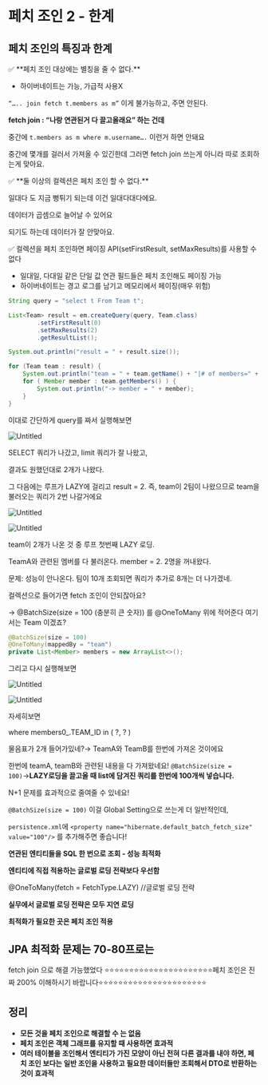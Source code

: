 # 페치 조인 2 - 한계

## 페치 조인의 특징과 한계

<aside>
✅ **페치 조인 대상에는 별칭을 줄 수 없다.**

</aside>

- 하이버네이트는 가능, 가급적 사용X

`“….. join fetch t.members as m”` 이게 불가능하고, 주면 안된다.

**fetch join : “나랑 연관된거 다 끌고올래요” 하는 건데**

중간에 `t.members as m where m.username….` 이런거 하면 안돼요

중간에 몇개를 걸러서 가져올 수 있긴한데 그러면 fetch join 쓰는게 아니라
따로 조회하는게 맞아요.

<aside>
✅ **둘 이상의 컬렉션은 페치 조인 할 수 없다.**

</aside>

일대다 도 지금 뻥튀기 되는데 이건 일대다대다에요.

데이터가 곱셈으로 늘어날 수 있어요 

되기도 하는데 데이터가 잘 안맞아요.

<aside>
✅ 컬렉션을 페치 조인하면 페이징 API(setFirstResult, setMaxResults)를 사용할 수 없다

</aside>

- 일대일, 다대일 같은 단일 값 연관 필드들은 페치 조인해도 페이징 가능
- 하이버네이트는 경고 로그를 남기고 메모리에서 페이징(매우 위험)

```java
String query = "select t From Team t";

List<Team> result = em.createQuery(query, Team.class)
        .setFirstResult(0)
        .setMaxResults(2)
        .getResultList();

System.out.println("result = " + result.size());

for (Team team : result) {
    System.out.println("team = " + team.getName() + "|# of members=" + team.getMembers().size());
    for ( Member member : team.getMembers() ) {
        System.out.println("-> member = " + member);
    }
}
```

이대로 간단하게 query를 짜서 실행해보면

![Untitled](%E1%84%91%E1%85%A6%E1%84%8E%E1%85%B5%20%E1%84%8C%E1%85%A9%E1%84%8B%E1%85%B5%E1%86%AB%202%20-%20%E1%84%92%E1%85%A1%E1%86%AB%E1%84%80%E1%85%A8%202f894d42b5d14435a7695002a5d3d5ec/Untitled.png)

SELECT 쿼리가 나갔고,
limit 쿼리가 잘 나왔고,

결과도 원했던대로 2개가 나왔다.

그 다음에는 루프가 LAZY에 걸리고 result = 2. 즉, team이 2팀이 나왔으므로 team을 불러오는 쿼리가 2번 나갈거에요

![Untitled](%E1%84%91%E1%85%A6%E1%84%8E%E1%85%B5%20%E1%84%8C%E1%85%A9%E1%84%8B%E1%85%B5%E1%86%AB%202%20-%20%E1%84%92%E1%85%A1%E1%86%AB%E1%84%80%E1%85%A8%202f894d42b5d14435a7695002a5d3d5ec/Untitled%201.png)

![Untitled](%E1%84%91%E1%85%A6%E1%84%8E%E1%85%B5%20%E1%84%8C%E1%85%A9%E1%84%8B%E1%85%B5%E1%86%AB%202%20-%20%E1%84%92%E1%85%A1%E1%86%AB%E1%84%80%E1%85%A8%202f894d42b5d14435a7695002a5d3d5ec/Untitled%202.png)

team이 2개가 나온 것 중 루프 첫번째 LAZY 로딩.

TeamA와 관련된 멤버를 다 불러온다.
member = 2. 2명을 꺼내왔다.

문제: 성능이 안나온다.
팀이 10개 조회되면 쿼리가 추가로 8개는 더 나가겠네.

컬렉션으로 들어가면 fetch 조인이 안되잖아요?

→ @BatchSize(size = 100 (충분히 큰 숫자)) 를  @OneToMany 위에 적어준다
여기서는 Team 이겠죠?

```java
@BatchSize(size = 100)
@OneToMany(mappedBy = "team")
private List<Member> members = new ArrayList<>();
```

그리고 다시 실행해보면

![Untitled](%E1%84%91%E1%85%A6%E1%84%8E%E1%85%B5%20%E1%84%8C%E1%85%A9%E1%84%8B%E1%85%B5%E1%86%AB%202%20-%20%E1%84%92%E1%85%A1%E1%86%AB%E1%84%80%E1%85%A8%202f894d42b5d14435a7695002a5d3d5ec/Untitled%203.png)

![Untitled](%E1%84%91%E1%85%A6%E1%84%8E%E1%85%B5%20%E1%84%8C%E1%85%A9%E1%84%8B%E1%85%B5%E1%86%AB%202%20-%20%E1%84%92%E1%85%A1%E1%86%AB%E1%84%80%E1%85%A8%202f894d42b5d14435a7695002a5d3d5ec/Untitled%204.png)

자세히보면 

where
members0_.TEAM_ID in (
?, ?
)

물음표가 2개 들어가있네?→ TeamA와 TeamB를 한번에 가져온 것이에요

한번에 teamA, teamB와 관련된 내용을 다 가져왔네요!
`@BatchSize(size = 100)`→**LAZY로딩을 끌고올 때 list에 담겨진 쿼리를 한번에 100개씩 넣습니다.**

N+1 문제를 효과적으로 줄여줄 수 있네요!

`@BatchSize(size = 100)` 이걸 Global Setting으로 쓰는게 더 일반적인데, 

`persistence.xml`에  `<property name="hibernate.default_batch_fetch_size" value="100"/>`  를 추가해주면 좋습니다!

**연관된 엔티티들을 SQL 한 번으로 조회 - 성능 최적화**

**엔티티에 직접 적용하는 글로벌 로딩 전략보다 우선함**

@OneToMany(fetch = FetchType.LAZY) //글로벌 로딩 전략

**실무에서 글로벌 로딩 전략은 모두 지연 로딩**

**최적화가 필요한 곳은 페치 조인 적용**

## JPA 최적화 문제는 70-80프로는 
fetch join 으로 해결 가능했었다
⭐️⭐️⭐️⭐️⭐️⭐️⭐️⭐️⭐️⭐️⭐️⭐️⭐️⭐️⭐️⭐️⭐️⭐️⭐️⭐️⭐️⭐️페치 조인은 진짜 200% 이해하시기 바랍니다⭐️⭐️⭐️⭐️⭐️⭐️⭐️⭐️⭐️⭐️⭐️⭐️⭐️⭐️⭐️⭐️⭐️⭐️⭐️⭐️⭐️⭐️

## 정리

- **모든 것을 페치 조인으로 해결할 수 는 없음**
- **페치 조인은 객체 그래프를 유지할 때 사용하면 효과적**
- **여러 테이블을 조인해서 엔티티가 가진 모양이 아닌 전혀 다른 결과를 내야 하면, 페치 조인 보다는 일반 조인을 사용하고 필요한 데이터들만 조회해서 DTO로 반환하는 것이 효과적**